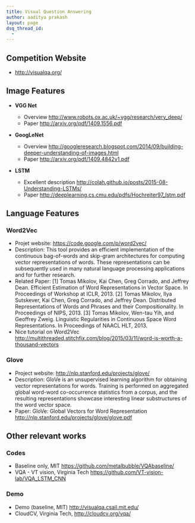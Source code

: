 ```yaml
---
title: Visual Question Answering
author: aaditya prakash
layout: page
dsq_thread_id:
  - 
---
```

## Competition Website 
  * http://visualqa.org/


## Image Features
  * __VGG Net__
    * Overview <http://www.robots.ox.ac.uk/~vgg/research/very_deep/>
    * Paper <http://arxiv.org/pdf/1409.1556.pdf>

  * __GoogLeNet__
    * Overview <http://googleresearch.blogspot.com/2014/09/building-deeper-understanding-of-images.html>
    * Paper <http://arxiv.org/pdf/1409.4842v1.pdf>

  * **LSTM**
    * Excellent description <http://colah.github.io/posts/2015-08-Understanding-LSTMs/>
    * Paper <http://deeplearning.cs.cmu.edu/pdfs/Hochreiter97_lstm.pdf>

## Language Features

### **Word2Vec**

  * Projet website: https://code.google.com/p/word2vec/
  * Description:
    This tool provides an efficient implementation of the continuous bag-of-words and skip-gram architectures for computing vector representations of words. These representations can be subsequently used in many natural language processing applications and for further research.
  * Related Paper:
    [1] Tomas Mikolov, Kai Chen, Greg Corrado, and Jeffrey Dean. Efficient Estimation of Word Representations in Vector Space. In Proceedings of Workshop at ICLR, 2013.
    [2] Tomas Mikolov, Ilya Sutskever, Kai Chen, Greg Corrado, and Jeffrey Dean. Distributed Representations of Words and Phrases and their Compositionality. In Proceedings of NIPS, 2013.
    [3] Tomas Mikolov, Wen-tau Yih, and Geoffrey Zweig. Linguistic Regularities in Continuous Space Word Representations. In Proceedings of NAACL HLT, 2013.
  * Nice tutorial on Word2Vec <http://multithreaded.stitchfix.com/blog/2015/03/11/word-is-worth-a-thousand-vectors>

### **Glove**
 
  * Project website: http://nlp.stanford.edu/projects/glove/
  * Description: 
    GloVe is an unsupervised learning algorithm for obtaining vector representations for words. Training is performed on aggregated global word-word co-occurrence statistics from a corpus, and the resulting representations showcase interesting linear substructures of the word vector space.
  * Paper: GloVe: Global Vectors for Word Representation <http://nlp.stanford.edu/projects/glove/glove.pdf>

## Other relevant works
### Codes

  * Baseline only, MIT <https://github.com/metalbubble/VQAbaseline/>
  * VQA - VT vision, Virginia Tech <https://github.com/VT-vision-lab/VQA_LSTM_CNN>

### Demo

  * Demo (baseline, MIT) <http://visualqa.csail.mit.edu/>
  * CloudCV, Virginia Tech, <http://cloudcv.org/vqa/>

    
